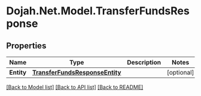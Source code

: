 # Dojah.Net.Model.TransferFundsResponse

## Properties

Name | Type | Description | Notes
------------ | ------------- | ------------- | -------------
**Entity** | [**TransferFundsResponseEntity**](TransferFundsResponseEntity.md) |  | [optional] 

[[Back to Model list]](../README.md#documentation-for-models) [[Back to API list]](../README.md#documentation-for-api-endpoints) [[Back to README]](../README.md)

